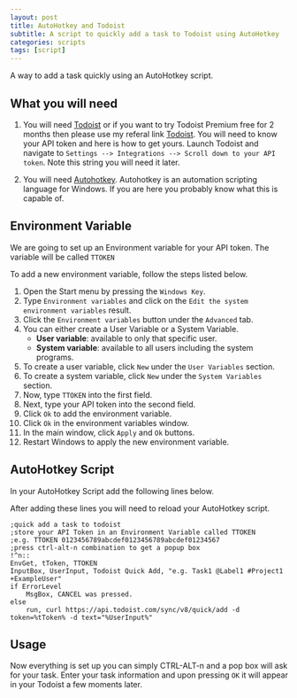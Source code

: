 ```yaml
---
layout: post
title: AutoHotkey and Todoist
subtitle: A script to quickly add a task to Todoist using AutoHotkey
categories: scripts
tags: [script]
---
```


A way to add a task quickly using an AutoHotkey script.

## What you will need

1. You will need [Todoist](https://todoist.com) or if you want to try Todoist Premium free for 2 months then please use my referal link [Todoist](https://todoist.com/r/darren_baker_njsbhh). You will need to know your API token and here is how to get yours. Launch Todoist and navigate to ```Settings --> Integrations --> Scroll down to your API token```. Note this string you will need it later.

2. You will need [Autohotkey](https://www.autohotkey.com). Autohotkey is an automation scripting language for Windows. If you are here you probably know what this is capable of.

## Environment Variable

We are going to set up an Environment variable for your API token. The variable will be called ```TTOKEN```

To add a new environment variable, follow the steps listed below.

1. Open the Start menu by pressing the ```Windows Key```.
2. Type ```Environment variables``` and click on the ```Edit the system environment variables``` result.
3. Click the ```Environment variables``` button under the ```Advanced``` tab.
4. You can either create a User Variable or a System Variable.
   - **User variable**: available to only that specific user.
   - **System variable**: available to all users including the system programs.
5. To create a user variable, click ```New``` under the ```User Variables``` section.
6. To create a system variable, click ```New``` under the ```System Variables``` section.
7. Now, type ```TTOKEN``` into the first field.
8. Next, type your API token into the second field.
9. Click ```Ok``` to add the environment variable.
10. Click ```Ok``` in the environment variables window.
11. In the main window, click ```Apply``` and ```Ok``` buttons.
12. Restart Windows to apply the new environment variable.

## AutoHotkey Script

In your AutoHotkey Script add the following lines below.

After adding these lines you will need to reload your AutoHotkey script.

``` ahk
;quick add a task to todoist
;store your API Token in an Environment Variable called TTOKEN
;e.g. TTOKEN 0123456789abcdef0123456789abcdef01234567
;press ctrl-alt-n combination to get a popup box
!^n::
EnvGet, tToken, TTOKEN
InputBox, UserInput, Todoist Quick Add, "e.g. Task1 @Label1 #Project1 +ExampleUser"
if ErrorLevel
    MsgBox, CANCEL was pressed.
else
    run, curl https://api.todoist.com/sync/v8/quick/add -d token=%tToken% -d text="%UserInput%"
```

## Usage

Now everything is set up you can simply CTRL-ALT-n and a pop box will ask for your task. Enter your task information and upon pressing ```OK``` it will appear in your Todoist a few moments later.
